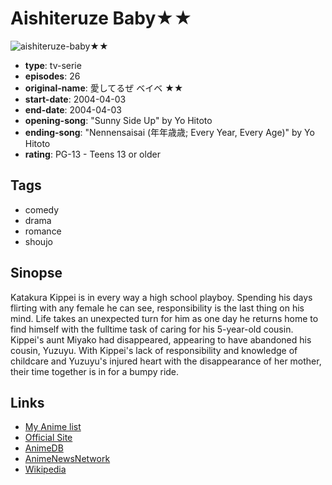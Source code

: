 # Aishiteruze Baby★★

![aishiteruze-baby★★](https://cdn.myanimelist.net/images/anime/2/69665.jpg)

-   **type**: tv-serie
-   **episodes**: 26
-   **original-name**: 愛してるぜ ベイベ ★★
-   **start-date**: 2004-04-03
-   **end-date**: 2004-04-03
-   **opening-song**: "Sunny Side Up" by Yo Hitoto
-   **ending-song**: "Nennensaisai (年年歳歳; Every Year, Every Age)" by Yo Hitoto
-   **rating**: PG-13 - Teens 13 or older

## Tags

-   comedy
-   drama
-   romance
-   shoujo

## Sinopse

Katakura Kippei is in every way a high school playboy. Spending his days flirting with any female he can see, responsibility is the last thing on his mind. Life takes an unexpected turn for him as one day he returns home to find himself with the fulltime task of caring for his 5-year-old cousin. Kippei's aunt Miyako had disappeared, appearing to have abandoned his cousin, Yuzuyu. With Kippei's lack of responsibility and knowledge of childcare and Yuzuyu's injured heart with the disappearance of her mother, their time together is in for a bumpy ride.

## Links

-   [My Anime list](https://myanimelist.net/anime/102/Aishiteruze_Baby★★)
-   [Official Site](http://www.tms-e.com/on_air/beibe/)
-   [AnimeDB](http://anidb.info/perl-bin/animedb.pl?show=anime&aid=1648)
-   [AnimeNewsNetwork](http://www.animenewsnetwork.com/encyclopedia/anime.php?id=3744)
-   [Wikipedia](http://en.wikipedia.org/wiki/Aishiteruze_Baby)
